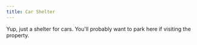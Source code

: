 ```yaml
---
title: Car Shelter
---
```


Yup, just a shelter for cars. You'll probably want to park here if visiting the property.
